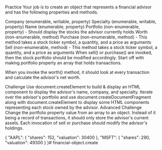 Practice
Your job is to create an object that represents a financial advisor and has the following properties and methods.

Company (enumerable, writable, property)
Specialty (enumerable, writable, property)
Name (enumerable, property)
Portfolio (non-enumerable, property) - Should display the stocks the advisor currently holds
Worth (non-enumerable, method)
Purchase (non-enumerable, method) - This method takes a stock ticker symbol, a quantity, and a price as arguments
Sell (non-enumerable, method) - This method takes a stock ticker symbol, a quantity, and a price as arguments
When sell() or purchase() are invoked, then the stock portfolio should be modified accordingly. Start off with making portfolio property an array that holds transactions.

When you invoke the worth() method, it should look at every transaction and calculate the advisor's net worth.

Challenge
Use document.createElement to build & display an HTML component to display the advisor's name, company, and specialty.
Iterate over the advisor's portfolio and use document.createDocumentFragment along with document.createElement to display some HTML components representing each stock owned by the advisor.
Advanced Challenge
Change the portfolio property value from an array to an object. Instead of it being a record of transactions, it should only store the advisor's current assets. Each invocation of sell or purchase should modify the advisor's holdings.

{
    "AAPL": {
        "shares": 152,
        "valuation": 30400
    },
    "MSFT": {
        "shares": 290,
        "valuation": 49300
    }
}# financial-object.create
